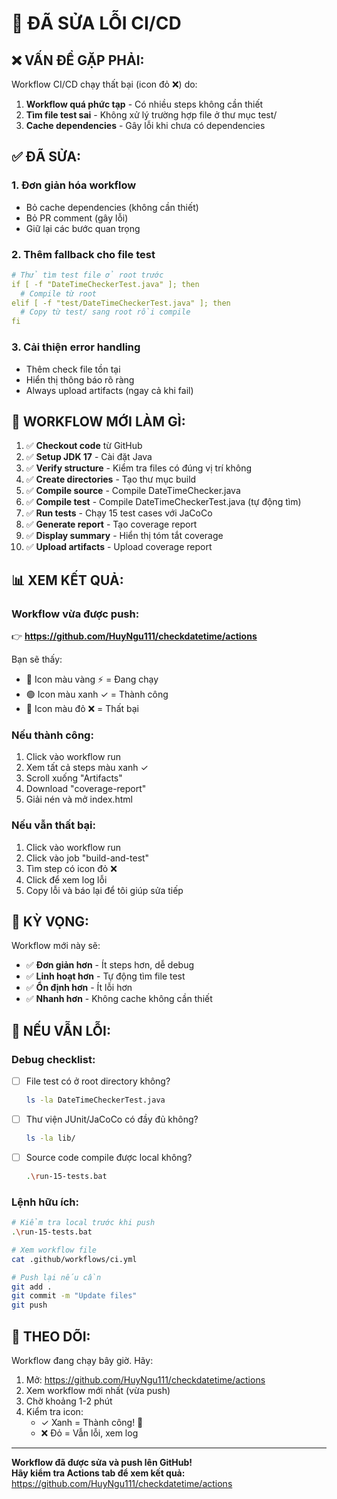 # 🔧 ĐÃ SỬA LỖI CI/CD

## ❌ VẤN ĐỀ GẶP PHẢI:

Workflow CI/CD chạy thất bại (icon đỏ ❌) do:

1. **Workflow quá phức tạp** - Có nhiều steps không cần thiết
2. **Tìm file test sai** - Không xử lý trường hợp file ở thư mục test/
3. **Cache dependencies** - Gây lỗi khi chưa có dependencies

## ✅ ĐÃ SỬA:

### 1. **Đơn giản hóa workflow**
   - Bỏ cache dependencies (không cần thiết)
   - Bỏ PR comment (gây lỗi)
   - Giữ lại các bước quan trọng

### 2. **Thêm fallback cho file test**
   ```yaml
   # Thử tìm test file ở root trước
   if [ -f "DateTimeCheckerTest.java" ]; then
     # Compile từ root
   elif [ -f "test/DateTimeCheckerTest.java" ]; then
     # Copy từ test/ sang root rồi compile
   fi
   ```

### 3. **Cải thiện error handling**
   - Thêm check file tồn tại
   - Hiển thị thông báo rõ ràng
   - Always upload artifacts (ngay cả khi fail)

## 🚀 WORKFLOW MỚI LÀM GÌ:

1. ✅ **Checkout code** từ GitHub
2. ✅ **Setup JDK 17** - Cài đặt Java
3. ✅ **Verify structure** - Kiểm tra files có đúng vị trí không
4. ✅ **Create directories** - Tạo thư mục build
5. ✅ **Compile source** - Compile DateTimeChecker.java
6. ✅ **Compile test** - Compile DateTimeCheckerTest.java (tự động tìm)
7. ✅ **Run tests** - Chạy 15 test cases với JaCoCo
8. ✅ **Generate report** - Tạo coverage report
9. ✅ **Display summary** - Hiển thị tóm tắt coverage
10. ✅ **Upload artifacts** - Upload coverage report

## 📊 XEM KẾT QUẢ:

### Workflow vừa được push:
👉 **https://github.com/HuyNgu111/checkdatetime/actions**

Bạn sẽ thấy:
- 🔵 Icon màu vàng ⚡ = Đang chạy
- 🟢 Icon màu xanh ✓ = Thành công
- 🔴 Icon màu đỏ ❌ = Thất bại

### Nếu thành công:
1. Click vào workflow run
2. Xem tất cả steps màu xanh ✓
3. Scroll xuống "Artifacts"
4. Download "coverage-report"
5. Giải nén và mở index.html

### Nếu vẫn thất bại:
1. Click vào workflow run
2. Click vào job "build-and-test"
3. Tìm step có icon đỏ ❌
4. Click để xem log lỗi
5. Copy lỗi và báo lại để tôi giúp sửa tiếp

## 🎯 KỲ VỌNG:

Workflow mới này sẽ:
- ✅ **Đơn giản hơn** - Ít steps hơn, dễ debug
- ✅ **Linh hoạt hơn** - Tự động tìm file test
- ✅ **Ổn định hơn** - Ít lỗi hơn
- ✅ **Nhanh hơn** - Không cache không cần thiết

## 📝 NẾU VẪN LỖI:

### Debug checklist:

- [ ] File test có ở root directory không?
  ```bash
  ls -la DateTimeCheckerTest.java
  ```

- [ ] Thư viện JUnit/JaCoCo có đầy đủ không?
  ```bash
  ls -la lib/
  ```

- [ ] Source code compile được local không?
  ```bash
  .\run-15-tests.bat
  ```

### Lệnh hữu ích:

```bash
# Kiểm tra local trước khi push
.\run-15-tests.bat

# Xem workflow file
cat .github/workflows/ci.yml

# Push lại nếu cần
git add .
git commit -m "Update files"
git push
```

## 🔄 THEO DÕI:

Workflow đang chạy bây giờ. Hãy:

1. Mở: https://github.com/HuyNgu111/checkdatetime/actions
2. Xem workflow mới nhất (vừa push)
3. Chờ khoảng 1-2 phút
4. Kiểm tra icon:
   - ✓ Xanh = Thành công! 🎉
   - ❌ Đỏ = Vẫn lỗi, xem log

---

**Workflow đã được sửa và push lên GitHub!**  
**Hãy kiểm tra Actions tab để xem kết quả:** https://github.com/HuyNgu111/checkdatetime/actions
